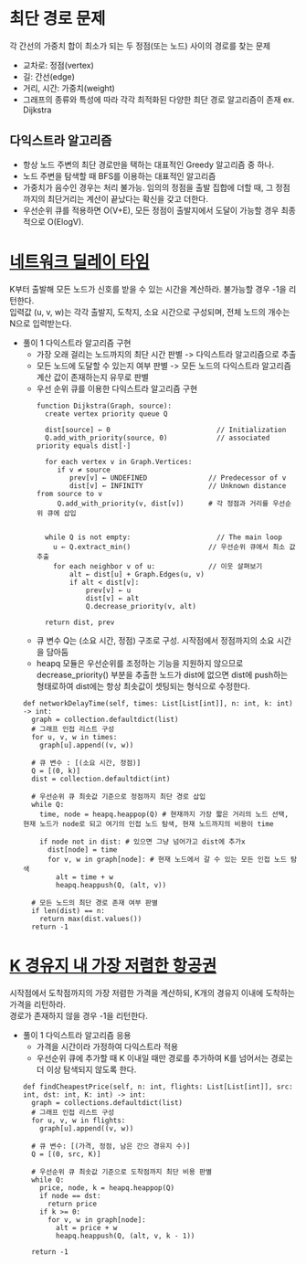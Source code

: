 # 최단 경로 문제
각 간선의 가중치 합이 최소가 되는 두 정점(또는 노드) 사이의 경로를 찾는 문제 
  -  교차로: 정점(vertex)
  -  길: 간선(edge)
  -  거리, 시간: 가중치(weight)
  -  그래프의 종류와 특성에 따라 각각 최적화된 다양한 최단 경로 알고리즘이 존재 ex. Dijkstra
## 다익스트라 알고리즘
  - 항상 노드 주변의 최단 경로만을 택하는 대표적인 Greedy 알고리즘 중 하나.
  - 노드 주변을 탐색할 때 BFS를 이용하는 대표적인 알고리즘
  - 가중치가 음수인 경우는 처리 불가능. 임의의 정점을 출발 집합에 더할 때, 그 정점까지의 최단거리는 계산이 끝났다는 확신을 갖고 더한다.
  - 우선순위 큐를 적용하면 O(V+E), 모든 정점이 출발지에서 도달이 가능할 경우 최종적으로 O(ElogV).

# [네트워크 딜레이 타임](https://leetcode.com/prblems/network-delay-time/)
K부터 출발해 모든 노드가 신호를 받을 수 있는 시간을 계산하라. 불가능할 경우 -1을 리턴한다.            
입력값 (u, v, w)는 각각 출발지, 도착지, 소요 시간으로 구성되며, 전체 노드의 개수는 N으로 입력받는다.
  - 풀이 1 다익스트라 알고리즘 구현
    - 가장 오래 걸리는 노드까지의 최단 시간 판별 -> 다익스트라 알고리즘으로 추출
    - 모든 노드에 도달할 수 있는지 여부 판별 -> 모든 노드의 다익스트라 알고리즘 계산 값이 존재하는지 유무로 판별
    - 우선 순위 큐를 이용한 다익스트라 알고리즘 구현
      ```pseudocode
      function Dijkstra(Graph, source):
        create vertex priority queue Q
        
        dist[source] ← 0                          // Initialization
        Q.add_with_priority(source, 0)            // associated priority equals dist[·]
        
        for each vertex v in Graph.Vertices:
           if v ≠ source
              prev[v] ← UNDEFINED               // Predecessor of v
              dist[v] ← INFINITY                // Unknown distance from source to v
           Q.add_with_priority(v, dist[v])      # 각 정점과 거리를 우선순위 큐에 삽입
        
        
        while Q is not empty:                     // The main loop
          u ← Q.extract_min()                   // 우선순위 큐에서 최소 값 추출
          for each neighbor v of u:             // 이웃 살펴보기
              alt ← dist[u] + Graph.Edges(u, v)
              if alt < dist[v]:
                  prev[v] ← u
                  dist[v] ← alt
                  Q.decrease_priority(v, alt)
        
        return dist, prev
      ```
    - 큐 변수 Q는 (소요 시간, 정점) 구조로 구성. 시작점에서 정점까지의 소요 시간을 담아둠
    - heapq 모듈은 우선순위를 조정하는 기능을 지원하지 않으므로 decrease_priority() 부분을 추출한
      노드가 dist에 없으면 dist에 push하는 형태로하여 dist에는 항상 최솟값이 셋팅되는 형식으로 수정한다.
    ```python3
    def networkDelayTime(self, times: List[List[int]], n: int, k: int) -> int:
      graph = collection.defaultdict(list)
      # 그래프 인접 리스트 구성
      for u, v, w in times:
        graph[u].append((v, w))
    
      # 큐 변수 : [(소요 시간, 정점)]
      Q = [(0, k)]
      dist = collection.defaultdict(int)
    
      # 우선순위 큐 최솟값 기준으로 정점까지 최단 경로 삽입
      while Q:
        time, node = heapq.heappop(Q) # 현재까지 가장 짧은 거리의 노드 선택, 현재 노드가 node로 되고 여기의 인접 노드 탐색, 현재 노드까지의 비용이 time
    
        if node not in dist: # 있으면 그냥 넘어가고 dist에 추가x
          dist[node] = time
          for v, w in graph[node]: # 현재 노드에서 갈 수 있는 모든 인접 노드 탐색
            alt = time + w
            heapq.heappush(Q, (alt, v))
    
      # 모든 노드의 최단 경로 존재 여부 판별
      if len(dist) == n:
        return max(dist.values())
      return -1
      ```

# [K 경유지 내 가장 저렴한 항공권](https://leetcode.com/prblems/cheapest-flight-within-k-stops/)
시작점에서 도착점까지의 가장 저렴한 가격을 계산하되, K개의 경유지 이내에 도착하는 가격을 리턴하라.        
경로가 존재하지 않을 경우 -1을 리턴한다.    
  - 풀이 1 다익스트라 알고리즘 응용
    - 가격을 시간이라 가정하여 다익스트라 적용
    - 우선순위 큐에 추가할 때 K 이내일 때만 경로를 추가하여 K를 넘어서는 경로는 더 이상 탐색되지 않도록 한다.
    ```python3
    def findCheapestPrice(self, n: int, flights: List[List[int]], src: int, dst: int, K: int) -> int:
      graph = collections.defaultdict(list)
      # 그래프 인접 리스트 구성
      for u, v, w in flights:
        graph[u].append((v, w))
    
      # 큐 변수: [(가격, 정점, 남은 간으 경유지 수)]
      Q = [(0, src, K)]
    
      # 우선순위 큐 최솟값 기준으로 도착점까지 최단 비용 판별
      while Q:
        price, node, k = heapq.heappop(Q)
        if node == dst:
          return price
        if k >= 0:
          for v, w in graph[node]:
            alt = price + w
            heapq.heappush(Q, (alt, v, k - 1))
    
      return -1
    ```

